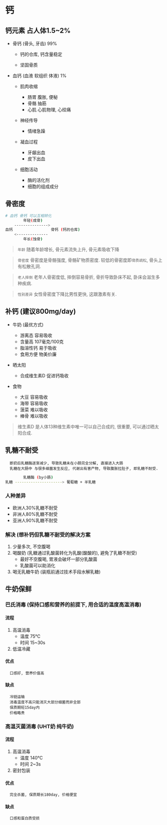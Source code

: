 # 钙

## 钙元素 占人体1.5~2%

- 骨钙 (骨头, 牙齿) 99%

  - 钙的仓库, 钙含量稳定

  - 坚固骨质

- 血钙 (血液 软组织 体液) 1%

  - 肌肉收缩
    - 肠胃 腹胀, 便秘
    - 骨骼 抽筋
    - 心肌 心肌物理, 心绞痛

  - 神经传导
    - 情绪急躁

  - 凝血过程
    - 牙龈出血
    - 皮下出血

  - 细胞活动
    - 酶的活化剂
    - 细胞的组成成分

## 骨密度

```bash
# 血钙 骨钙 可以互相转化
        年轻(成骨)
    --------------->
血钙                 骨钙 (钙的仓库)
    <--------------
        年长(蚀骨)
```

> `年龄` 随着年龄增长, 骨元素流失上升, 骨元素吸收下降

> `骨密度` 骨密度是骨骼强度, 骨骼矿物质密度. 较低的骨密度即`骨质疏松`, 骨头上有松散孔洞.

> `老人摔倒` 老年人骨密度低, 摔倒容易骨折, 骨折导致卧床不起, 卧床会滋生多种疾病.

> `性别差异` 女性骨密度下降比男性更快, 这跟激素有关.

## 补钙 (建议800mg/day)

- 牛奶 (最优方式)

  - 游离态 容易吸收
  - 含量高 107毫克/100克
  - 脂溶性钙 易于吸收
  - 食用方便 物美价廉

- 晒太阳

  - 合成维生素D 促进钙吸收

- 食物

  - 大豆 容易吸收
  - 海带 容易吸收
  - 菠菜 难以吸收
  - 棒骨 难以吸收

> 维生素D 是人体13种维生素中唯一可以自己合成的, 很重要, 可以通过晒太阳合成.

## 乳糖不耐受

      断奶后乳糖酶逐渐减少, 导致乳糖未在小肠完全分解, 直接进入大肠
      乳糖在大肠中 与很多细菌发生反应, 代谢出有害产物, 导致腹胀拉肚子, 即乳糖不耐受.

```bash
        乳糖酶 (by小肠)
乳糖 ---------------------> 葡萄糖 + 半乳糖
```

### 人种差异

- 欧洲人30%乳糖不耐受
- 非洲人80%乳糖不耐受
- 亚洲人90%乳糖不耐受

### 解决 (想补钙但乳糖不耐受的解决方案

1. 少量多次, 不空腹喝
2. 喝酸奶 (乳糖通过乳酸菌转化为乳酸(酸酸的), 避免了乳糖不耐受)
   - 最好不空腹喝, 胃液会破坏一部分乳酸菌
   - 乳酸菌可以助消化
3. 喝无乳糖牛奶 (装瓶前通过技术手段水解乳糖)

## 牛奶保鲜

### 巴氏消毒 (保持口感和营养的前提下, 用合适的温度高温消毒)

#### 流程

1. 高温消毒
    - 温度 75℃
    - 时间 15~30s
2. 低温冷藏

#### 优点

      口感好, 营养价值高

#### 缺点

      冷链运输
      消毒温度不高只能消灭大部分细菌而非全部
      保质期短15day内
      价格略贵

### 高温灭菌消毒 (UHT奶 纯牛奶)

#### 流程

1. 高温消毒
   - 温度 140℃
   - 时间 2~3s
2. 密封包装

#### 优点

      完全杀菌, 保质期长180day, 价格便宜

#### 缺点

      口感和蛋白质受损